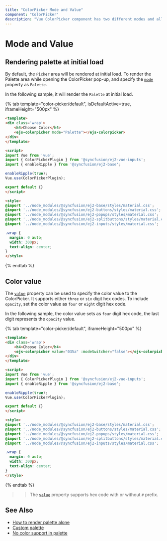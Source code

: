 ```yaml
---
title: "ColorPicker Mode and Value"
component: "ColorPicker"
description: "Vue ColorPicker component has two different modes and allows the user to specify color value to the ColorPicker."
---
```


# Mode and Value

## Rendering palette at initial load

By default, the `Picker` area will be rendered at initial load. To render the Palette area while opening the ColorPicker pop-up, and specify the [`mode`](.../api/color-picker#mode) property as `Palette`.

In the following sample, it will render the `Palette` at initial load.

{% tab template="color-picker/default", isDefaultActive=true, iframeHeight="500px" %}

```html
<template>
<div class='wrap'>
    <h4>Choose Color</h4>
    <ejs-colorpicker mode="Palette"></ejs-colorpicker>
</div>
</template>

<script>
import Vue from 'vue';
import { ColorPickerPlugin } from '@syncfusion/ej2-vue-inputs';
import { enableRipple } from '@syncfusion/ej2-base';

enableRipple(true);
Vue.use(ColorPickerPlugin);

export default {}
</script>

<style>
@import '../node_modules/@syncfusion/ej2-base/styles/material.css';
@import '../node_modules/@syncfusion/ej2-buttons/styles/material.css';
@import '../node_modules/@syncfusion/ej2-popups/styles/material.css';
@import '../node_modules/@syncfusion/ej2-splitbuttons/styles/material.css';
@import '../node_modules/@syncfusion/ej2-inputs/styles/material.css';

.wrap {
  margin: 0 auto;
  width: 300px;
  text-align: center;
}
</style>
```

{% endtab %}

## Color value

The [`value`](.../api/color-picker#value) property can be used to specify the color value to the
ColorPicker. It supports either `three` or `six` digit hex codes. To include `opacity`, set the color value as `four` or `eight` digit hex code.

In the following sample, the color value sets as `four` digit hex code, the last digit represents the `opacity` value.

{% tab template="color-picker/default", iframeHeight="500px" %}

```html
<template>
<div class='wrap'>
    <h4>Choose Color</h4>
    <ejs-colorpicker value="035a" :modeSwitcher="false"></ejs-colorpicker>
</div>
</template>

<script>
import Vue from 'vue';
import { ColorPickerPlugin } from '@syncfusion/ej2-vue-inputs';
import { enableRipple } from '@syncfusion/ej2-base';

enableRipple(true);
Vue.use(ColorPickerPlugin);

export default {}
</script>

<style>
@import '../node_modules/@syncfusion/ej2-base/styles/material.css';
@import '../node_modules/@syncfusion/ej2-buttons/styles/material.css';
@import '../node_modules/@syncfusion/ej2-popups/styles/material.css';
@import '../node_modules/@syncfusion/ej2-splitbuttons/styles/material.css';
@import '../node_modules/@syncfusion/ej2-inputs/styles/material.css';

.wrap {
  margin: 0 auto;
  width: 300px;
  text-align: center;
}
</style>
```

{% endtab %}

>> The [`value`](.../api/color-picker#value) property supports hex code with or without `#` prefix.

## See Also

* [How to render palette alone](./how-to/render-palette-alone)
* [Custom palette](./how-to/customize-colorpicker#custom-palette)
* [No color support in palette](./how-to/handle-no-color-support)